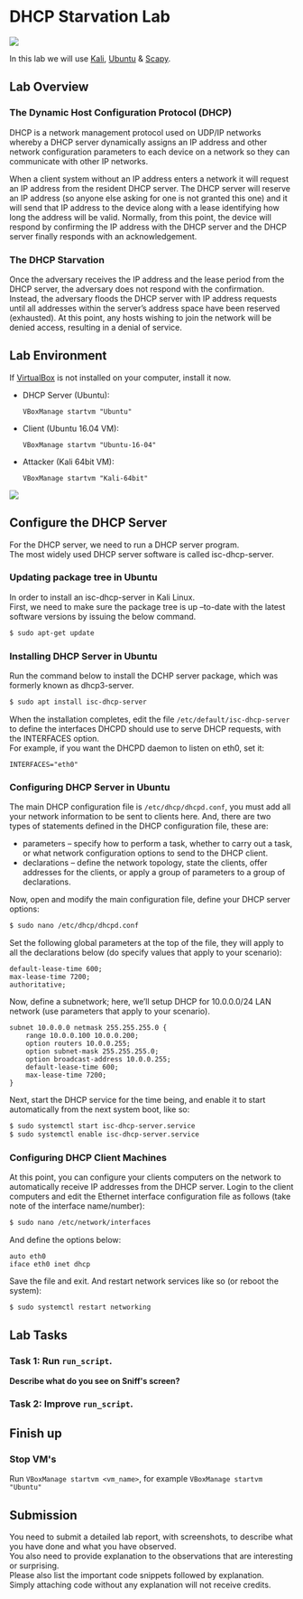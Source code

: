 # DHCP Starvation Lab
![](https://img.shields.io/badge/license-Apache--2.0-brightgreen.svg)

In this lab we will use [Kali](https://www.kali.org), [Ubuntu](https://www.ubuntu.com) & [Scapy](https://scapy.net/). 

## Lab Overview
### The Dynamic Host Configuration Protocol (DHCP)
DHCP is a network management protocol used on UDP/IP networks whereby a DHCP server dynamically assigns an IP address and other network configuration parameters to each device on a network so they can communicate with other IP networks.

When a client system without an IP address enters a network it will request an IP address from the resident DHCP server. The DHCP server will reserve an IP address (so anyone else asking for one is not granted this one) and it will send that IP address to the device along with a lease identifying how long the address will be valid. Normally, from this point, the device will respond by confirming the IP address with the DHCP server and the DHCP server finally responds with an acknowledgement.

### The DHCP Starvation
Once the adversary receives the IP address and the lease period from the DHCP server, the adversary does not respond with the confirmation. Instead, the adversary floods the DHCP server with IP address requests until all addresses within the server’s address space have been reserved (exhausted). At this point, any hosts wishing to join the network will be denied access, resulting in a denial of service.

## Lab Environment
If [VirtualBox](https://www.virtualbox.org) is not installed on your computer, install it now.<br>

- DHCP Server (Ubuntu):<br>
  ```
  VBoxManage startvm "Ubuntu"
  ```
- Client (Ubuntu 16.04 VM):<br>
  ```
  VBoxManage startvm "Ubuntu-16-04"
  ```
- Attacker (Kali 64bit VM):<br>
  ```
  VBoxManage startvm "Kali-64bit"
  ```

![](Images/dhcp_spoofing.jpgggggg)

## Configure the DHCP Server
For the DHCP server, we need to run a DHCP server program.<br>
The most widely used DHCP server software is called isc-dhcp-server.

### Updating package tree in Ubuntu
In order to install an isc-dhcp-server in Kali Linux.<br>
First, we need to make sure the package tree is up –to-date with the latest software versions by issuing the below command.<br>
```sh
$ sudo apt-get update
```

### Installing DHCP Server in Ubuntu
Run the command below to install the DCHP server package, which was formerly known as dhcp3-server.<br>
```sh
$ sudo apt install isc-dhcp-server
```

When the installation completes, edit the file `/etc/default/isc-dhcp-server` to define the interfaces DHCPD should use to serve DHCP requests, with the INTERFACES option.<br>
For example, if you want the DHCPD daemon to listen on eth0, set it:<br>
```
INTERFACES="eth0"
```

### Configuring DHCP Server in Ubuntu
The main DHCP configuration file is `/etc/dhcp/dhcpd.conf`, you must add all your network information to be sent to clients here.
And, there are two types of statements defined in the DHCP configuration file, these are:

- parameters – specify how to perform a task, whether to carry out a task, or what network configuration options to send to the DHCP client.<br>
- declarations – define the network topology, state the clients, offer addresses for the clients, or apply a group of parameters to a group of declarations.

Now, open and modify the main configuration file, define your DHCP server options:<br>
```sh
$ sudo nano /etc/dhcp/dhcpd.conf
```

Set the following global parameters at the top of the file, they will apply to all the declarations below (do specify values that apply to your scenario):<br>
```
default-lease-time 600;
max-lease-time 7200;
authoritative;
```

Now, define a subnetwork; here, we’ll setup DHCP for 10.0.0.0/24 LAN network (use parameters that apply to your scenario).<br>
```
subnet 10.0.0.0 netmask 255.255.255.0 {
    range 10.0.0.100 10.0.0.200;
    option routers 10.0.0.255;
    option subnet-mask 255.255.255.0;
    option broadcast-address 10.0.0.255;
    default-lease-time 600;
    max-lease-time 7200;
}
```

Next, start the DHCP service for the time being, and enable it to start automatically from the next system boot, like so:<br>
```sh
$ sudo systemctl start isc-dhcp-server.service
$ sudo systemctl enable isc-dhcp-server.service
```

### Configuring DHCP Client Machines
At this point, you can configure your clients computers on the network to automatically receive IP addresses from the DHCP server.
Login to the client computers and edit the Ethernet interface configuration file as follows (take note of the interface name/number):<br>
```sh
$ sudo nano /etc/network/interfaces
```

And define the options below:<br>
```
auto eth0
iface eth0 inet dhcp
```

Save the file and exit. And restart network services like so (or reboot the system):<br>
```sh
$ sudo systemctl restart networking
```

## Lab Tasks
### Task 1: Run `run_script`.
**Describe what do you see on Sniff's screen?**

### Task 2: Improve `run_script`.


## Finish up
### Stop VM's
Run `VBoxManage startvm <vm_name>`, for example `VBoxManage startvm "Ubuntu"`

## Submission
You need to submit a detailed lab report, with screenshots, to describe what you have done and what you have observed.<br>
You also need to provide explanation to the observations that are interesting or surprising.<br>
Please also list the important code snippets followed by explanation.<br>
Simply attaching code without any explanation will not receive credits.
